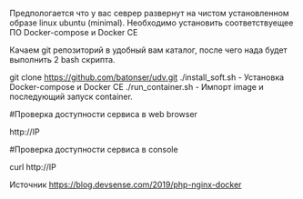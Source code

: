 Предпологается что у вас севрер развернут на чистом установленном образе linux ubuntu (minimal).
Необходимо установить соответствуещее ПО Docker-compose и Docker CE

Качаем git репозиторий в удобный вам каталог, после чего нада будет выполнить 2 bash скрипта.

git clone https://github.com/batonser/udv.git
./install_soft.sh  - Установка Docker-compose и Docker CE
./run_container.sh  - Импорт image и последующий запуск container.

#Проверка доступности сервиса в web browser

http://IP 

#Проверка доступности сервиса в console

curl http://IP

Источник https://blog.devsense.com/2019/php-nginx-docker
